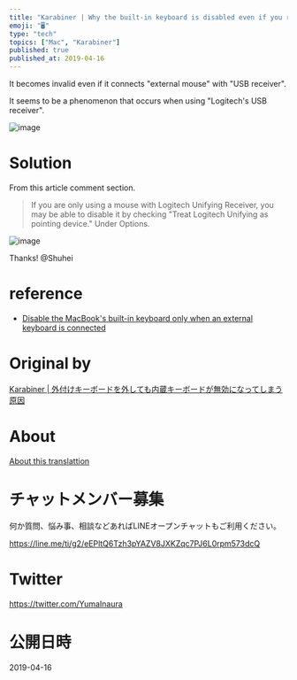 ```yaml
---
title: "Karabiner | Why the built-in keyboard is disabled even if you remove t"
emoji: "🖥"
type: "tech"
topics: ["Mac", "Karabiner"]
published: true
published_at: 2019-04-16
---
```


It becomes invalid even if it connects "external mouse" with "USB receiver".

It seems to be a phenomenon that occurs when using "Logitech's USB receiver".

![image](https://qiita-image-store.s3.amazonaws.com/0/90607/a844dbaf-28ec-b487-a5b0-0a07259fb43b.png)

# Solution 

From this article comment section.

> If you are only using a mouse with Logitech Unifying Receiver, you may be able to disable it by checking "Treat Logitech Unifying as pointing device." Under Options.

![image](https://qiita-image-store.s3.amazonaws.com/0/90607/a1d75de2-dd2a-8e63-cf4f-ac72f12f7488.png)

Thanks! @Shuhei

# reference 

- [Disable the MacBook's built-in keyboard only when an external keyboard is connected](http://qiita.com/shuhei/items/fcaee827b9bf256820b6) 


# Original by
[Karabiner | 外付けキーボードを外しても内蔵キーボードが無効になってしまう原因](https://qiita.com/Yinaura/items/06af61b413b2561f76f4)

# About

[About this translattion](https://qiita.com/YumaInaura/items/7f6fd1e9310a6816469a)








<!-- Update From Qiita API -->

# チャットメンバー募集


何か質問、悩み事、相談などあればLINEオープンチャットもご利用ください。

https://line.me/ti/g2/eEPltQ6Tzh3pYAZV8JXKZqc7PJ6L0rpm573dcQ





# Twitter


https://twitter.com/YumaInaura


<!-- Update From Qiita API -->



# 公開日時

2019-04-16
